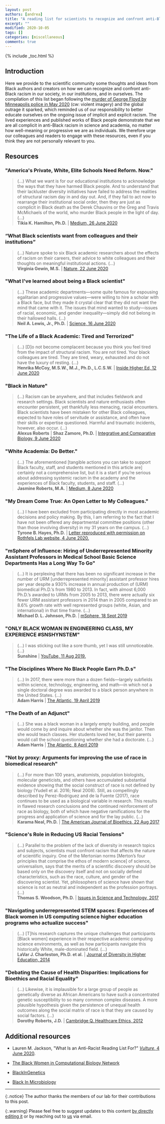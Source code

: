 ```yaml
---
layout: post
authors: [andrea]
title: "A reading list for scientists to recognize and confront anti-Black racism"
excerpt: ""
modified: 2020-10-05
tags: []
categories: [miscellaneous]
comments: true
---
```


{% include _toc.html %}

## Introduction

Here we provide to the scientific community some thoughts and ideas from Black authors and creators on how we can recognize and confront anti-Black racism in our society, in our institutions, and in ourselves. The compilation of this list began following the [murder of George Floyd by Minneapolis police in May 2020](https://en.wikipedia.org/wiki/Killing_of_George_Floyd) (cw: violent imagery) and the global outrage it sparked, which reminded us of our responsibility to better educate ourselves on the ongoing issue of implicit and explicit racism. The lived experiences and published works of Black people demonstrate that we are all complicit in anti-Black racism in science and academia, no matter how well-meaning or progressive we are as individuals. We therefore urge our colleagues and readers to engage with these resources, even if you think they are not personally relevant to you.

## Resources

### "America's Private, White, Elite Schools Need Reform. Now."

<blockquote>
(...) What we want is for our educational institutions to acknowledge the ways that they have harmed Black people. And to understand that their lackluster diversity initiatives have failed to address the realities of structural racism day in and day out. And, if they fail to act now to rearrange their institutional social order, then they are just as complicit in Black death as the Derek Chauvins or the Greg and Travis McMichaels of the world, who murder Black people in the light of day. (...)

<div class="blockquote-author">
  <b>Tikia K. Hamilton, Ph.D.</b>
  <a class="fa fa-fw fa-twitter-square" href="https://twitter.com/tripleivyllc"> </a>
  |
  <a href="https://momentum.medium.com/the-death-of-diversity-a-call-for-radical-reform-in-pwis-3a5018065aa">Medium, 26 June 2020</a>
</div>

</blockquote>

### “What Black scientists want from colleagues and their institutions”

<blockquote>
(...) Nature spoke to six Black academic researchers about the effects of racism on their careers, their advice to white colleagues and their thoughts on meaningful institutional actions. (...)
<div class="blockquote-author">
  <b>Virginia Gewin, M.S.</b>
  |
  <a href="https://www.nature.com/articles/d41586-020-01883-8">Nature, 22 June 2020</a>
</div>

</blockquote>

### "What I've learned about being a Black scientist"

<blockquote>
(...) These academic departments—some quite famous for espousing egalitarian and progressive values—were willing to hire a scholar with a Black face, but they made it crystal clear that they did not want the mind that came with it. The issues that mind wanted to study—issues of racial, economic, and gender inequality—simply did not belong in their hallowed halls. (...)
<div class="blockquote-author">
  <b>Neil A. Lewis, Jr., Ph.D.</b>
  <a class="fa fa-fw fa-twitter-square" href="https://twitter.com/NeilLewisJr"> </a>
  |
  <a href="https://www.sciencemag.org/careers/2020/06/what-ive-learned-about-being-black-scientist">Science, 16 June 2020</a>
</div>
  
</blockquote>

### "The Life of a Black Academic: Tired and Terrorized"

<blockquote>
(...) [D]o not become complacent because you think you feel tired from the impact of structural racism. You are not tired. Your black colleagues are tired. They are tired, weary, exhausted and do not have the luxury of resting. (...)
<div class="blockquote-author">
  <b>Henrika McCoy, M.S.W., M.J., Ph.D., L.C.S.W.</b>
  <a class="fa fa-fw fa-home" href="https://www.henrikamccoy.com/"> </a>
  |
  <a href="https://www.insidehighered.com/advice/2020/06/12/terror-many-black-academics-are-experiencing-has-left-them-absolutely-exhausted">Inside Higher Ed, 12 June 2020</a>
</div>
  
</blockquote>

### "Black in Nature"

<blockquote>
(...) Racism can be anywhere, and that includes fieldwork and research settings. Black scientists and nature enthusiasts often encounter persistent, yet thankfully less menacing, racial encounters. Black scientists have been mistaken for other Black colleagues, expected to have roles of servitude or assistance, and often have their skills or expertise questioned. Harmful and traumatic incidents, however, also occur. (...)
<div class="blockquote-author">
  <b>Alexus Roberts</b>
  <a class="fa fa-fw fa-twitter-square" href="https://twitter.com/Alexuss_Symone"> </a>
  |
  <b>Shaz Zamore, Ph.D.</b>
  <a class="fa fa-fw fa-twitter-square" href="https://twitter.com/TheDoctaZ"> </a>
  |
  <a href="https://integrativeandcomparativebiology.wordpress.com/2020/06/09/black-in-nature/">Integrative and Comparative Biology, 9 June 2020</a>
</div>
  
</blockquote>

### "White Academia: Do Better."

<blockquote>
(...) The aforementioned [tangible actions you can take to support Black faculty, staff, and students mentioned in this article are] certainly not a comprehensive list, but it is a start if you’re serious about addressing systemic racism in the academy and the experiences of Black faculty, students, and staff. (...)
<div class="blockquote-author">
  <b>Jasmine Roberts, M.A.</b>
  <a class="fa fa-fw fa-twitter-square" href="https://twitter.com/ProfJasmine"> </a>
  |
  <a href="https://medium.com/the-faculty/white-academia-do-better-fa96cede1fc5">Medium, 8 June 2020</a>
</div>

</blockquote>

### "My Dream Come True: An Open Letter to My Colleagues."

<blockquote>
(...) I have been excluded from participating directly in most academic decisions and policy making. By this, I am referring to the fact that I have not been offered any departmental committee positions (other than those involving diversity) in my 31 years on the campus. (...)
<div class="blockquote-author">
  <b>Tyrone B. Hayes, Ph.D.</b>
  <a class="fa fa-fw fa-home" href="https://vcresearch.berkeley.edu/faculty/tyrone-b-hayes"> </a>
  |
  <a href="https://rothfelslab.berkeley.edu/2020/06/04/the-rothfels-lab-stands-against-racism-everywhere/">Letter reproduced with permission on Rothfels Lab website, 4 June 2020.</a>
</div>

</blockquote>

### "mSphere of Influence: Hiring of Underrepresented Minority Assistant Professors in Medical School Basic Science Departments Has a Long Way To Go"

<blockquote>
(...) It is perplexing that there has been no significant increase in the number of URM [underrepresented minority] assistant professor hires per year despite a 930% increase in annual production of (URM) biomedical Ph.D.’s from 1980 to 2013. In fact, with almost 6,000 Ph.D.’s awarded to URMs from 2005 to 2013, there were actually six fewer URM assistant professors in 2014 than in 2005 compared to an 8.6% growth rate with well represented groups (white, Asian, and international) in that time frame. (...)
<div class="blockquote-author">
  <b>Michael D. L. Johnson, Ph.D.</b>
  <a class="fa fa-fw fa-twitter-square" href="https://twitter.com/blacksciblog"> </a>
  |
  <a href="ttps://msphere.asm.org/content/4/5/e00599-19">mSphere, 18 Sept 2019</a>
</div>

</blockquote>

### "ONLY BLACK WOMAN IN ENGINEERING CLASS, MY EXPERIENCE #SNSHYNSTEM"

<blockquote>
(...) I was sticking out like a sore thumb, yet I was still unnoticeable. (...)
<div class="blockquote-author">
  <b>Sunshine</b>
  <a class="fa fa-fw fa-twitter-square" href="https://twitter.com/SNSHYN__"> </a>
  |
  <a href="https://youtu.be/aQyqggLCEK0">YouTube, 11 Aug 2019.</a>
</div>

</blockquote>

### "The Disciplines Where No Black People Earn Ph.D.s"

<blockquote>
(...) In 2017, there were more than a dozen fields—largely subfields within science, technology, engineering, and math—in which not a single doctoral degree was awarded to a black person anywhere in the United States. (...)
<div class="blockquote-author">
  <b>Adam Harris</b>
  <a class="fa fa-fw fa-twitter-square" href="https://twitter.com/AdamHSays"> </a>
  |
  <a href="https://www.theatlantic.com/education/archive/2019/04/lack-of-black-doctoral-students/587413/">The Atlantic, 19 April 2019</a>
</div>

</blockquote>

### "The Death of an Adjunct"

<blockquote>
(...) She was a black woman in a largely empty building, and people would come by and inquire about whether she was the janitor. Then she would teach classes. Her students loved her, but their parents would call the school questioning whether she had a doctorate. (...)
<div class="blockquote-author">
  <b>Adam Harris</b>
  <a class="fa fa-fw fa-twitter-square" href="https://twitter.com/AdamHSays"> </a>
  |
  <a href="https://www.theatlantic.com/education/archive/2019/04/adjunct-professors-higher-education-thea-hunter/586168/">The Atlantic, 8 April 2019</a>
</div>

</blockquote>

### "Not by proxy: Arguments for improving the use of race in biomedical research"

<blockquote>
(...) For more than 100 years, anatomists, population biologists, molecular geneticists, and others have accumulated substantial evidence showing that the social construct of race is not defined by biology (Yudell et al. 2016; Neal 2008). Still, as compellingly described by Perez-Rodriguez and de la Fuente (2017), race continues to be used as a biological variable in research. This results in flawed research conclusions and the continued reinforcement of race as biology, both of which have negative ramifications for the progress and application of science and for the lay public. (...)
<div class="blockquote-author">
  <b>Karama Neal, Ph.D.</b>
  <a class="fa fa-fw fa-twitter-square" href="https://twitter.com/karamaneal"> </a>
  |
  <a href="https://doi.org/10.1080/15265161.2017.1353176">The American Journal of Bioethics, 22 Aug 2017</a>
</div>

</blockquote>

### "Science's Role in Reducing US Racial Tensions"

<blockquote>
(...) Parallel to the problem of the lack of diversity in research topics and subjects, scientists must confront racism that affects the nature of scientific inquiry. One of the Mertonian norms [Merton’s four principles that comprise the ethos of modern science] of science, universalism, says that the merits of a scientific discovery should be based only on the discovery itself and not on socially defined characteristics, such as the race, culture, and gender of the discovering scientist. Yet, philosophers of science have shown that science is not as neutral and independent as the profession portrays. (...)
<div class="blockquote-author">
  <b>Thomas S. Woodson, Ph.D.</b>
  <a class="fa fa-fw fa-home" href="https://tswoodson.weebly.com/"> </a>
  |
  <a href="https://doi.org/10.1080/15265161.2017.1353176">Issues in Science and Technology, 2017</a>
</div>

</blockquote>

### "Navigating underrepresented STEM spaces: Experiences of Black women in US computing science higher education programs who actualize success"

<blockquote>
(...) [T]his research captures the unique challenges that participants [Black women] experience in their respective academic computing science environments, as well as how participants navigate this historically White, male-dominated field. (...)
<div class="blockquote-author">
  <b>LaVar J. Charleston, Ph.D. et al.</b>
  <a class="fa fa-fw fa-twitter-square" href="https://twitter.com/drljcharleston"> </a>
  |
  <a href="https://doi.org/10.1080/15265161.2017.1353176">Journal of Diversity in Higher Education, 2014</a>
</div>

</blockquote>

### "Debating the Cause of Health Disparities: Implications for Bioethics and Racial Equality"

<blockquote>
(...) Likewise, it is implausible for a large group of people as genetically diverse as African Americans to have such a concentrated genetic susceptibility to so many common complex diseases. A more plausible hypothesis given the persistence of unequal health outcomes along the social matrix of race is that they are caused by social factors. (...)
<div class="blockquote-author">
  <b>Dorothy Roberts, J.D.</b>
  <a class="fa fa-fw fa-twitter-square" href="https://twitter.com/DorothyERoberts"> </a>
  |
  <a href="https://scholarship.law.upenn.edu/cgi/viewcontent.cgi?article=1572&context=faculty_scholarship">Cambridge Q. Healthcare Ethics, 2012</a>
</div>

</blockquote>

## Additional resources

* Lauren M. Jackson, "What Is an Anti-Racist Reading List For?" [*Vulture*, 4 June 2020](https://www.vulture.com/2020/06/anti-racist-reading-lists-what-are-they-for.html).

* [The Black Women in Computational Biology Network](https://www.blackwomencompbio.org/)

* [BlackInGenetics](https://www.blackingenetics.com/)

* [Black In Microbiology](https://blackinmicrobiology.org/)

---

{:.notice}
The author thanks the members of our lab for their contributions to this post.

{:.warning}
Please feel free to suggest updates to this content [by directly editing it](https://github.com/merenlab/web/blob/master/_posts/miscellaneous/2020-10-05-reading-list.md) or by reaching out to [us](http://merenlab.org/people/) via email.
